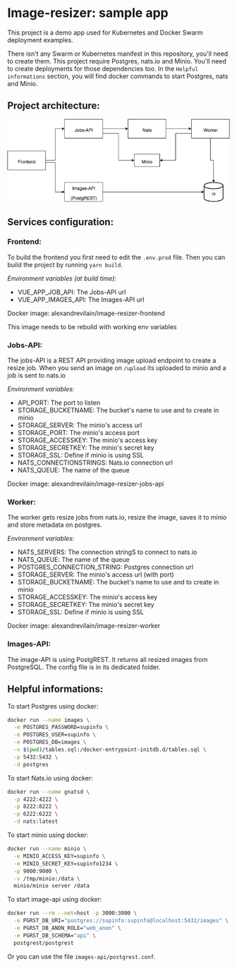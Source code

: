 # Image-resizer: sample app

This project is a demo app used for Kubernetes and Docker Swarm deployment examples.

There isn't any Swarm or Kubernetes manifest in this repository, you'll need to create them. This project require Postgres, nats.io and Minio. You'll need to create deployments for those dependencies too. In the `Helpful informations` section, you will find docker commands to start Postgres, nats and Minio.

## Project architecture:

![Architecture](docs/architecture.png?raw=true 'Architecture')

## Services configuration:

### Frontend:

To build the frontend you first need to edit the `.env.prod` file. Then you can build the project by running `yarn build`.

_Environment variables (at build time):_

- VUE_APP_JOB_API: The Jobs-API url
- VUE_APP_IMAGES_API: The Images-API url

Docker image: alexandrevilain/image-resizer-frontend

This image needs to be rebuild with working env variables

### Jobs-API:

The jobs-API is a REST API providing image upload endpoint to create a resize job.
When you send an image on `/upload` its uploaded to minio and a job is sent to nats.io

_Environment variables:_

- API_PORT: The port to listen
- STORAGE_BUCKETNAME: The bucket's name to use and to create in minio
- STORAGE_SERVER: The minio's access url
- STORAGE_PORT: The minio's access port
- STORAGE_ACCESSKEY: The minio's access key
- STORAGE_SECRETKEY: The minio's secret key
- STORAGE_SSL: Define if minio is using SSL
- NATS_CONNECTIONSTRINGS: Nats.io connection url
- NATS_QUEUE: The name of the queue

Docker image: alexandrevilain/image-resizer-jobs-api

### Worker:

The worker gets resize jobs from nats.io, resize the image, saves it to minio and store metadata on postgres.

_Environment variables:_

- NATS_SERVERS: The connection stringS to connect to nats.io
- NATS_QUEUE: The name of the queue
- POSTGRES_CONNECTION_STRING: Postgres connection url
- STORAGE_SERVER: The minio's access url (with port)
- STORAGE_BUCKETNAME: The bucket's name to use and to create in minio
- STORAGE_ACCESSKEY: The minio's access key
- STORAGE_SECRETKEY: The minio's secret key
- STORAGE_SSL: Define if minio is using SSL

Docker image: alexandrevilain/image-resizer-worker

### Images-API:

The image-API is using PostgREST. It returns all resized images from PostgreSQL.
The config file is in its dedicated folder.

## Helpful informations:

To start Postgres using docker:

```bash
docker run --name images \
  -e POSTGRES_PASSWORD=supinfo \
  -e POSTGRES_USER=supinfo \
  -e POSTGRES_DB=images \
  -v $(pwd)/tables.sql:/docker-entrypoint-initdb.d/tables.sql \
  -p 5432:5432 \
  -d postgres
```

To start Nats.io using docker:

```bash
docker run --name gnatsd \
  -p 4222:4222 \
  -p 8222:8222 \
  -p 6222:6222 \
  -d nats:latest
```

To start minio using docker:

```bash
docker run --name minio \
  -e MINIO_ACCESS_KEY=supinfo \
  -e MINIO_SECRET_KEY=supinfo1234 \
  -p 9000:9000 \
  -v /tmp/minio:/data \
  minio/minio server /data
```

To start image-api using docker:

```bash
docker run --rm --net=host -p 3000:3000 \
  -e PGRST_DB_URI="postgres://supinfo:supinfo@localhost:5432/images" \
  -e PGRST_DB_ANON_ROLE="web_anon" \
  -e PGRST_DB_SCHEMA="api" \
  postgrest/postgrest
```

Or you can use the file `images-api/postgrest.conf`.
